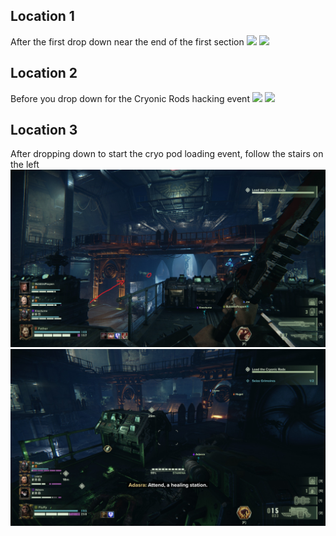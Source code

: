 ## Location 1
After the first drop down near the end of the first section
![](images/20221124012508_1_edit.jpg)
![](images/20221124012438_1_edit.jpg)
## Location 2
Before you drop down for the Cryonic Rods hacking event
![](images/20221124013340_1_edit.jpg)
![](images/20221124013250_1.jpg)
## Location 3 
After dropping down to start the cryo pod loading event, follow the stairs on the left
![](images/20221206193713_1%20-%20Vngeance.jpg)
![](images/20221207151415_1.jpg)